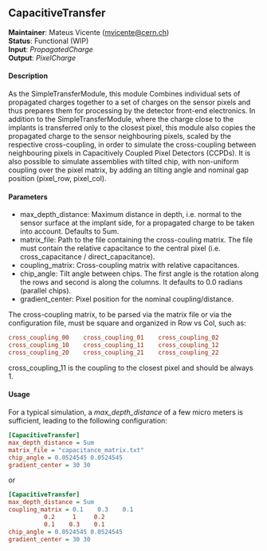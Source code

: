 ## CapacitiveTransfer
**Maintainer**: Mateus Vicente (mvicente@cern.ch)  
**Status**: Functional (WIP)  
**Input**: *PropagatedCharge*  
**Output**: *PixelCharge*  

#### Description
As the SimpleTransferModule, this module Combines individual sets of propagated charges together to a set of charges on the sensor pixels and thus prepares them for processing by the detector front-end electronics. In addition to the SimpleTransferModule, where the charge close to the implants is transferred only to the closest pixel, this module also copies the propagated charge to the sensor neighbouring pixels, scaled by the respective cross-coupling, in order to simulate the cross-coupling between neighbouring pixels in Capacitively Coupled Pixel Detectors (CCPDs). 
It is also possible to simulate assemblies with tilted chip, with non-uniform coupling over the pixel matrix, by adding an tilting angle and nominal gap position (pixel_row, pixel_col).

#### Parameters
* max_depth_distance: Maximum distance in depth, i.e. normal to the sensor surface at the implant side, for a propagated charge to be taken into account. Defaults to 5um.
* matrix_file: Path to the file containing the cross-couling matrix. The file must contain the relative capacitance to the central pixel (i.e. cross_capacitance / direct_capacitance).
* coupling_matrix: Cross-coupling matrix with relative capacitances.
* chip_angle: Tilt angle between chips. The first angle is the rotation along the rows and second is along the columns. It defaults to 0.0 radians (parallel chips). 
* gradient_center: Pixel position for the nominal coupling/distance.

The cross-coupling matrix, to be parsed via the matrix file or via the configuration file, must  be square and organized in Row vs Col, such as:
 ```ini
 cross_coupling_00    cross_coupling_01    cross_coupling_02
 cross_coupling_10    cross_coupling_11    cross_coupling_12
 cross_coupling_20    cross_coupling_21    cross_coupling_22
 ```
 cross_coupling_11 is the coupling to the closest pixel and should be always 1.

#### Usage
 For a typical simulation, a *max_depth_distance* of a few micro meters is sufficient, leading to the following configuration:

 ```ini
 [CapacitiveTransfer]
 max_depth_distance = 5um
 matrix_file = "capacitance_matrix.txt"
 chip_angle = 0.0524545 0.0524545
 gradient_center = 30 30
 ```

 or
 ```ini
 [CapacitiveTransfer]
 max_depth_distance = 5um
 coupling_matrix = 0.1    0.3    0.1
 		   0.2     1     0.2
		   0.1    0.3    0.1
 chip_angle = 0.0524545 0.0524545
 gradient_center = 30 30
 ```
